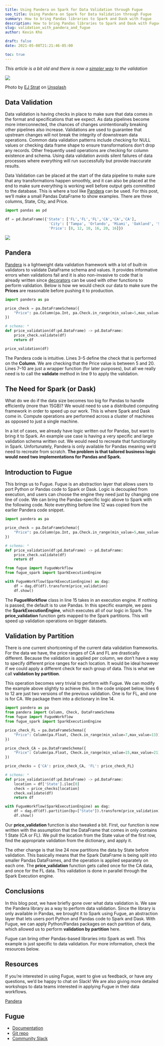 ```yaml
---
title: Using Pandera on Spark for Data Validation through Fugue
seo_title: Using Pandera on Spark for Data Validation through Fugue
summary: How to bring Pandas libraries to Spark and Dask with Fugue
description: How to bring Pandas libraries to Spark and Dask with Fugue
slug: validation_with_pandera_and_fugue
author: Kevin Kho

draft: false
date: 2021-05-08T21:21:46-05:00

toc: true
---
```

*This article is a bit old and there is now a [simpler way](https://pandera.readthedocs.io/en/stable/fugue.html) to the validation*

![](https://miro.medium.com/v2/resize:fit:1400/0*bwKZDOhJvF9pSfcN)

Photo by  [EJ Strat](https://unsplash.com/@xoforoct?utm_source=medium&utm_medium=referral)  on  [Unsplash](https://unsplash.com/?utm_source=medium&utm_medium=referral)

## Data Validation

Data validation is having checks in place to make sure that data comes in the format and specifications that we expect. As data pipelines become more interconnected, the chances of changes unintentionally breaking other pipelines also increase. Validations are used to guarantee that upstream changes will not break the integrity of downstream data operations. Common data validation patterns include checking for NULL values or checking data frame shape to ensure transformations don’t drop any records. Other frequently used operations are checking for column existence and schema. Using data validation avoids silent failures of data processes where everything will run successfully but provide inaccurate results.

Data Validation can be placed at the start of the data pipeline to make sure that any transformations happen smoothly, and it can also be placed at the end to make sure everything is working well before output gets committed to the database. This is where a tool like  [Pandera](https://github.com/pandera-dev/pandera)  can be used. For this post, we’ll make a small Pandas DataFrame to show examples. There are three columns, State, City, and Price.

```python
import pandas as pd

df = pd.DataFrame({'State': ['FL','FL','FL','CA','CA','CA'],
                    'City': ['Tampa', 'Orlando', 'Miami', 'Oakland', 'San Francisco', 'San Jose'],
                    'Price': [8, 12, 10, 16, 20, 16]})
```

![](https://miro.medium.com/v2/resize:fit:804/1*iVnmnzO7pUdtRZtbAaddpA.png)

## Pandera

[Pandera](https://pandera.readthedocs.io/en/stable/)  is a lightweight data validation framework with a lot of built-in validators to validate DataFrame schema and values. It provides informative errors when validations fail and it is also non-invasive to code that is already written since  [decorators](https://pandera.readthedocs.io/en/stable/decorators.html)  can be used with other functions to perform validation. Below is how we would check our data to make sure the  **Prices**  are reasonable before pushing it to production.

```python
import pandera as pa

price_check = pa.DataFrameSchema({
	"Price": pa.Column(pa.Int, pa.Check.in_range(min_value=5,max_value=20)),
})

# schema: *
def price_validation(df:pd.DataFrame) -> pd.DataFrame:
	price_check.validate(df)
	return df

price_validation(df)
```

The Pandera code is intuitive. Lines 3–5 define the check that is performed on the  **Column**. We are checking that the Price value is between 5 and 20. Lines 7–10 are just a wrapper function (for later purposes), but all we really need is to call the  **validate**  method in line 9 to apply the validation.

## The Need for Spark (or Dask)

What do we do if the data size becomes too big for Pandas to handle efficiently (more than 15GB)? We would need to use a distributed computing framework in order to speed up our work. This is where Spark and Dask come in. Compute operations are performed across a cluster of machines as opposed to just a single machine.

In a lot of cases, we already have logic written out for Pandas, but want to bring it to Spark. An example use case is having a very specific and large validation schema written out. We would need to recreate that functionality in Spark. Unfortunately, Pandera is only available for Pandas meaning we’d need to recreate from scratch.  **The problem is that tailored business logic would need two implementations for Pandas and Spark.**

## Introduction to Fugue

This brings us to Fugue. Fugue is an abstraction layer that allows users to port Python or Pandas code to Spark or Dask. Logic is decoupled from execution, and users can choose the engine they need just by changing one line of code. We can bring the Pandas-specific logic above to Spark with the following code. Note everything before line 12 was copied from the earlier Pandera code snippet.

```python
import pandera as pa

price_check = pa.DataFrameSchema({
	"Price": pa.Column(pa.Int, pa.Check.in_range(min_value=5,max_value=20)),
})

# schema: *
def price_validation(df:pd.DataFrame) -> pd.DataFrame:
	price_check.validate(df)
	return df

from fugue import FugueWorkflow
from fugue_spark import SparkExecutionEngine

with FugueWorkflow(SparkExecutionEngine) as dag:
	df = dag.df(df).transform(price_validation)
	df.show()
```

The  **FugueWorkflow**  class in line 15 takes in an execution engine. If nothing is passed, the default is to use Pandas. In this specific example, we pass the  **SparkExecutionEngine**, which executes all of our logic in Spark. The  **price_validation**  function gets mapped to the Spark partitions. This will speed up validation operations on bigger datasets.

## Validation by Partition

There is one current shortcoming of the current data validation frameworks. For the data we have, the price ranges of CA and FL are drastically different. Because the validation is applied per column, we don’t have a way to specify different price ranges for each location. It would be ideal however if we could apply a different check for each group of data. This is what we call  **validation by partition**.

This operation becomes very trivial to perform with Fugue. We can modify the example above slightly to achieve this. In the code snippet below, lines 6 to 12 are just two versions of the previous validation. One is for FL, and one is for CA. We package them into a dictionary in line 14.

```python
import pandera as pa
from pandera import Column, Check, DataFrameSchema
from fugue import FugueWorkflow
from fugue_spark import SparkExecutionEngine

price_check_FL = pa.DataFrameSchema({
	"Price": Column(pa.Float, Check.in_range(min_value=7,max_value=13)),
})

price_check_CA = pa.DataFrameSchema({
	"Price": Column(pa.Float, Check.in_range(min_value=15,max_value=21)),
})

price_checks = {'CA': price_check_CA, 'FL': price_check_FL}

# schema: *
def price_validation(df:pd.DataFrame) -> pd.DataFrame:
	location = df['State'].iloc[0]
	check = price_checks[location]
	check.validate(df)
	return df

with FugueWorkflow(SparkExecutionEngine) as dag:
	df = dag.df(df).partition(by=["State"]).transform(price_validation)
	df.show()
```

Our  **price_validation**  function is also tweaked a bit. First, our function is now written with the assumption that the DataFrame that comes in only contains 1 State (CA or FL). We pull the location from the State value of the first row, find the appropriate validation from the dictionary, and apply it.

The other change is that line 24 now partitions the data by State before validation. This basically means that the Spark DataFrame is being split into smaller Pandas DataFrames, and the operation is applied separately on each one. The  **price_validation**  function gets called once for the CA data, and once for the FL data. This validation is done in parallel through the Spark Execution engine.

## Conclusions

In this blog post, we have briefly gone over what data validation is. We saw the Pandera library as a way to perform data validation. Since the library is only available in Pandas, we brought it to Spark using Fugue, an abstraction layer that lets users port Python and Pandas code to Spark and Dask. With Fugue, we can apply Python/Pandas packages on each partition of data, which allowed us to perform  **validation by partition**  here.

Fugue can bring other Pandas-based libraries into Spark as well. This example is just specific to data validation. For more information, check the resources below.

## Resources

If you’re interested in using Fugue, want to give us feedback, or have any questions, we’d be happy to chat on Slack! We are also giving more detailed workshops to data teams interested in applying Fugue in their data workflows.

[Pandera](https://github.com/pandera-dev/pandera)

## Fugue

* [Documentation](https://fugue-tutorials.readthedocs.io/)  
* [Git repo](https://github.com/fugue-project/fugue)  
* [Community Slack](http://slack.fugue.ai)